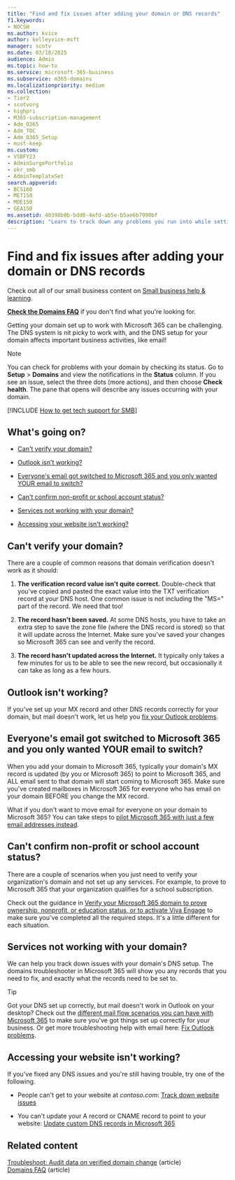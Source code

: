 ```yaml
---
title: "Find and fix issues after adding your domain or DNS records"
f1.keywords:
- NOCSH
ms.author: kvice
author: kelleyvice-msft
manager: scotv
ms.date: 03/18/2025
audience: Admin
ms.topic: how-to
ms.service: microsoft-365-business
ms.subservice: m365-domains
ms.localizationpriority: medium
ms.collection: 
- Tier2
- scotvorg
- highpri
- M365-subscription-management
- Adm_O365
- Adm_TOC
- Adm_O365_Setup
- must-keep
ms.custom: 
- VSBFY23
- AdminSurgePortfolio
- okr_smb
- AdminTemplateSet
search.appverid:
- BCS160
- MET150
- MOE150
- GEA150
ms.assetid: 40398b0b-bdd0-4afd-ab5e-b5ae6b7990bf
description: "Learn to track down any problems you run into while setting up a custom domain by making sure the DNS records are set up correctly."
---
```


# Find and fix issues after adding your domain or DNS records

Check out all of our small business content on [Small business help & learning](https://go.microsoft.com/fwlink/?linkid=2224585).

 **[Check the Domains FAQ](../setup/domains-faq.yml)** if you don't find what you're looking for.
  
Getting your domain set up to work with Microsoft 365 can be challenging. The DNS system is nit picky to work with, and the DNS setup for your domain affects important business activities, like email!

> [!NOTE]
> You can check for problems with your domain by checking its status. Go to **Setup** > **Domains** and view the notifications in the **Status** column. If you see an issue, select the three dots (more actions), and then choose **Check health**. The pane that opens will describe any issues occurring with your domain.

[!INCLUDE [How to get tech support for SMB](../../includes/smb-how-to-get-tech-support.md)]
  
## What's going on?

- [Can't verify your domain?](#cant-verify-your-domain)

- [Outlook isn't working?](#outlook-isnt-working)

- [Everyone's email got switched to Microsoft 365 and you only wanted YOUR email to switch?](#everyones-email-got-switched-to-microsoft-365-and-you-only-wanted-your-email-to-switch)

- [Can't confirm non-profit or school account status?](#cant-confirm-non-profit-or-school-account-status)

- [Services not working with your domain?](#services-not-working-with-your-domain)

- [Accessing your website isn't working?](#accessing-your-website-isnt-working)

## Can't verify your domain?

There are a couple of common reasons that domain verification doesn't work as it should:
  
1. **The verification record value isn't quite correct.** Double-check that you've copied and pasted the exact value into the TXT verification record at your DNS host. One common issue is not including the "MS=" part of the record. We need that too!

2. **The record hasn't been saved.** At some DNS hosts, you have to take an extra step to save the zone file (where the DNS record is stored) so that it will update across the Internet. Make sure you've saved your changes so Microsoft 365 can see and verify the record.

3. **The record hasn't updated across the Internet.** It typically only takes a few minutes for us to be able to see the new record, but occasionally it can take as long as a few hours.

## Outlook isn't working?

If you've set up your MX record and other DNS records correctly for your domain, but mail doesn't work, let us help you [fix your Outlook problems](/exchange/troubleshoot/outlook-connectivity/outlook-connection-issues).
  
## Everyone's email got switched to Microsoft 365 and you only wanted YOUR email to switch?
<a name="BKMK_EmailSwitched"> </a>

When you add your domain to Microsoft 365, typically your domain's MX record is updated (by you or Microsoft 365) to point to Microsoft 365, and ALL email sent to that domain will start coming to Microsoft 365. Make sure you've created mailboxes in Microsoft 365 for everyone who has email on your domain BEFORE you change the MX record.
  
What if you don't want to move email for everyone on your domain to Microsoft 365? You can take steps to [pilot Microsoft 365 with just a few email addresses instead](../setup/domains-faq.yml).
  
## Can't confirm non-profit or school account status?
<a name="BKMK_validateAcct"> </a>

There are a couple of scenarios when you just need to verify your organization's domain and not set up any services. For example, to prove to Microsoft 365 that your organization qualifies for a school subscription.
  
Check out the guidance in [Verify your Microsoft 365 domain to prove ownership, nonprofit, or education status, or to activate Viva Engage](../setup/domains-faq.yml) to make sure you've completed all the required steps. It's a little different for each situation.
  
## Services not working with your domain?

We can help you track down issues with your domain's DNS setup. The domains troubleshooter in Microsoft 365 will show you any records that you need to fix, and exactly what the records need to be set to.

> [!TIP]
> Got your DNS set up correctly, but mail doesn't work in Outlook on your desktop? Check out the [different mail flow scenarios you can have with Microsoft 365](/exchange/mail-flow-best-practices/mail-flow-best-practices) to make sure you've got things set up correctly for your business. Or get more troubleshooting help with email here: [Fix Outlook problems](/exchange/troubleshoot/outlook-connectivity/outlook-connection-issues).
  
## Accessing your website isn't working?

If you've fixed any DNS issues and you're still having trouble, try one of the following.

- People can't get to your website at *contoso.com*: [Track down website issues](../setup/add-domain.md)

- You can't update your A record or CNAME record to point to your website: [Update custom DNS records in Microsoft 365](../setup/add-domain.md)

## Related content

[Troubleshoot: Audit data on verified domain change](/azure/active-directory/reports-monitoring/troubleshoot-audit-data-verified-domain) (article)\
[Domains FAQ](../setup/domains-faq.yml) (article)
